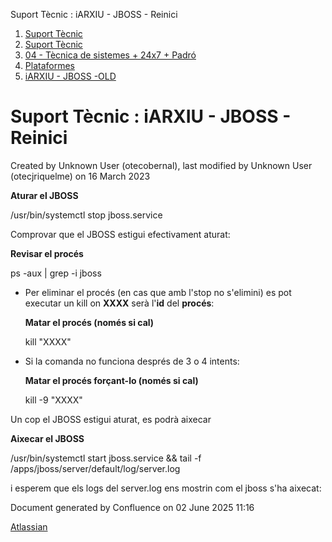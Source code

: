 Suport Tècnic : iARXIU - JBOSS - Reinici  

1.  [Suport Tècnic](index.md)
2.  [Suport Tècnic](13893782.md)
3.  [04 - Tècnica de sistemes + 24x7 + Padró](26313202.md)
4.  [Plataformes](Plataformes_41520520.md)
5.  [iARXIU - JBOSS -OLD](iARXIU---JBOSS--OLD_41520752.md)

Suport Tècnic : iARXIU - JBOSS - Reinici
========================================

Created by Unknown User (otecobernal), last modified by Unknown User (otecjriquelme) on 16 March 2023

**Aturar el JBOSS**

/usr/bin/systemctl stop jboss.service

  
Comprovar que el JBOSS estigui efectivament aturat:

**Revisar el procés**

ps -aux | grep -i jboss

*   Per eliminar el procés (en cas que amb l'stop no s'elimini) es pot executar un kill on **XXXX** serà l'**id** del **procés**:
    
    **Matar el procés (només si cal)**
    
    kill "XXXX"
    
*   Si la comanda no funciona després de 3 o 4 intents:
    
    **Matar el procés forçant-lo (només si cal)**
    
    kill -9 "XXXX"
    

Un cop el JBOSS estigui aturat, es podrà aixecar

**Aixecar el JBOSS**

/usr/bin/systemctl start jboss.service && tail -f /apps/jboss/server/default/log/server.log

i esperem que els logs del server.log ens mostrin com el jboss s'ha aixecat:

Document generated by Confluence on 02 June 2025 11:16

[Atlassian](http://www.atlassian.com/)